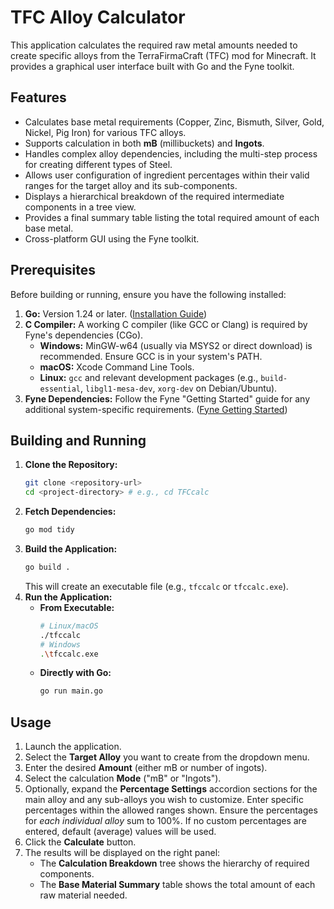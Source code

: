 # TFC Alloy Calculator

This application calculates the required raw metal amounts needed to create specific alloys from the TerraFirmaCraft (TFC) mod for Minecraft. It provides a graphical user interface built with Go and the Fyne toolkit.

## Features

* Calculates base metal requirements (Copper, Zinc, Bismuth, Silver, Gold, Nickel, Pig Iron) for various TFC alloys.
* Supports calculation in both **mB** (millibuckets) and **Ingots**.
* Handles complex alloy dependencies, including the multi-step process for creating different types of Steel.
* Allows user configuration of ingredient percentages within their valid ranges for the target alloy and its sub-components.
* Displays a hierarchical breakdown of the required intermediate components in a tree view.
* Provides a final summary table listing the total required amount of each base metal.
* Cross-platform GUI using the Fyne toolkit.

## Prerequisites

Before building or running, ensure you have the following installed:

1.  **Go:** Version 1.24 or later. ([Installation Guide](https://golang.org/doc/install))
2.  **C Compiler:** A working C compiler (like GCC or Clang) is required by Fyne's dependencies (CGo).
    * **Windows:** MinGW-w64 (usually via MSYS2 or direct download) is recommended. Ensure GCC is in your system's PATH.
    * **macOS:** Xcode Command Line Tools.
    * **Linux:** `gcc` and relevant development packages (e.g., `build-essential`, `libgl1-mesa-dev`, `xorg-dev` on Debian/Ubuntu).
3.  **Fyne Dependencies:** Follow the Fyne "Getting Started" guide for any additional system-specific requirements. ([Fyne Getting Started](https://developer.fyne.io/started/))

## Building and Running

1.  **Clone the Repository:**
    ```sh
    git clone <repository-url>
    cd <project-directory> # e.g., cd TFCcalc
    ```
2.  **Fetch Dependencies:**
    ```sh
    go mod tidy
    ```
3.  **Build the Application:**
    ```sh
    go build .
    ```
    This will create an executable file (e.g., `tfccalc` or `tfccalc.exe`).
4.  **Run the Application:**
    * **From Executable:**
        ```sh
        # Linux/macOS
        ./tfccalc
        # Windows
        .\tfccalc.exe
        ```
    * **Directly with Go:**
        ```sh
        go run main.go
        ```

## Usage

1.  Launch the application.
2.  Select the **Target Alloy** you want to create from the dropdown menu.
3.  Enter the desired **Amount** (either mB or number of ingots).
4.  Select the calculation **Mode** ("mB" or "Ingots").
5.  Optionally, expand the **Percentage Settings** accordion sections for the main alloy and any sub-alloys you wish to customize. Enter specific percentages within the allowed ranges shown. Ensure the percentages for *each individual alloy* sum to 100%. If no custom percentages are entered, default (average) values will be used.
6.  Click the **Calculate** button.
7.  The results will be displayed on the right panel:
    * The **Calculation Breakdown** tree shows the hierarchy of required components.
    * The **Base Material Summary** table shows the total amount of each raw material needed.
